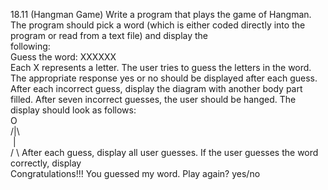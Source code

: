 18.11 (Hangman Game) Write a program that plays the game of Hangman. The program should
pick a word (which is either coded directly into the program or read from a text file) and display the  
following:  
Guess the word: XXXXXX  
Each X represents a letter. The user tries to guess the letters in the word. The appropriate response
yes or no should be displayed after each guess. After each incorrect guess, display the diagram with
another body part filled. After seven incorrect guesses, the user should be hanged. The display
should look as follows:  
 O  
/|\  
&nbsp;|  
/ \\
After each guess, display all user guesses. If the user guesses the word correctly, display  
Congratulations!!! You guessed my word. Play again? yes/no
